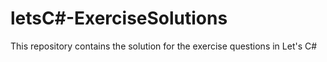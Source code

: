 # letsC#-ExerciseSolutions
This repository contains the solution for the exercise questions in Let's C#
